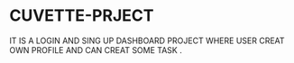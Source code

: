 # CUVETTE-PRJECT
IT IS A LOGIN AND SING UP DASHBOARD PROJECT WHERE USER CREAT OWN PROFILE AND CAN CREAT SOME TASK .
